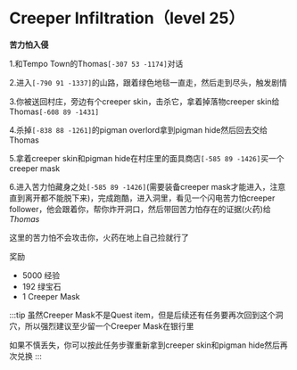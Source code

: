 # Creeper Infiltration（level 25）
**苦力怕入侵**

1.和Tempo Town的Thomas`[-307 53 -1174]`对话

2.进入`[-790 91 -1337]`的山路，跟着绿色地毯一直走，然后走到尽头，触发剧情

3.你被送回村庄，旁边有个creeper skin，击杀它，拿着掉落物creeper skin给Thomas`[-608 89 -1431]`

4.杀掉`[-838 88 -1261]`的pigman overlord拿到pigman hide然后回去交给Thomas

5.拿着creeper skin和pigman hide在村庄里的面具商店`[-585 89 -1426]`买一个creeper mask

6.进入苦力怕藏身之处`[-585 89 -1426]`(需要装备creeper mask才能进入，注意直到离开都不能脱下来)，完成跑酷，进入洞里，看见一个闪电苦力怕creeper follower，他会跟着你，帮你炸开洞口，然后带回苦力怕存在的证据(火药)给*Thomas*

这里的苦力怕不会攻击你，火药在地上自己捡就行了

奖励

+ 5000 经验
+ 192 绿宝石
+ 1 Creeper Mask

:::tip
虽然Creeper Mask不是Quest item，但是后续还有任务要再次回到这个洞穴，所以强烈建议至少留一个Creeper Mask在银行里

如果不慎丢失，你可以按此任务步骤重新拿到creeper skin和pigman hide然后再次兑换
:::